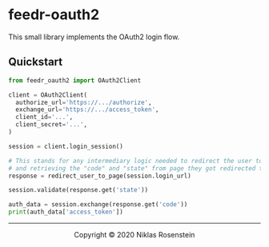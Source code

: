 # feedr-oauth2

This small library implements the OAuth2 login flow.

## Quickstart

```py
from feedr_oauth2 import OAuth2Client

client = OAuth2Client(
  authorize_url='https://.../authorize',
  exchange_url='https://.../access_token',
  client_id='...',
  client_secret='...',
)

session = client.login_session()

# This stands for any intermediary logic needed to redirect the user to the login URL
# and retrieving the "code" and "state" from page they got redirected to after that.
response = redirect_user_to_page(session.login_url)

session.validate(response.get('state'))

auth_data = session.exchange(response.get('code'))
print(auth_data['access_token'])
```

---

<p align="center">Copyright &copy; 2020 Niklas Rosenstein</p>
